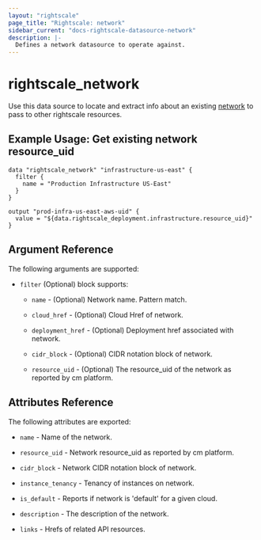 ```yaml
---
layout: "rightscale"
page_title: "Rightscale: network"
sidebar_current: "docs-rightscale-datasource-network"
description: |-
  Defines a network datasource to operate against.
---
```


# rightscale_network

Use this data source to locate and extract info about an existing [network](http://reference.rightscale.com/api1.5/resources/ResourceNetworks.html) to pass to other rightscale resources.

## Example Usage: Get existing network resource_uid

```hcl
data "rightscale_network" "infrastructure-us-east" {
  filter {
    name = "Production Infrastructure US-East"
  }
}

output "prod-infra-us-east-aws-uid" {
  value = "${data.rightscale_deployment.infrastructure.resource_uid}"
}
```

## Argument Reference

The following arguments are supported:

* `filter` (Optional) block supports:

  * `name` - (Optional) Network name.  Pattern match.

  * `cloud_href` - (Optional) Cloud Href of network.

  * `deployment_href` - (Optional) Deployment href associated with network.

  * `cidr_block` - (Optional) CIDR notation block of network.

  * `resource_uid` - (Optional) The resource_uid of the network as reported by cm platform.

## Attributes Reference

The following attributes are exported:

* `name` - Name of the network.

* `resource_uid` - Network resource_uid as reported by cm platform.

* `cidr_block` - Network CIDR notation block of network.

* `instance_tenancy` - Tenancy of instances on network.

* `is_default` - Reports if network is 'default' for a given cloud.

* `description` - The description of the network.

* `links` - Hrefs of related API resources.